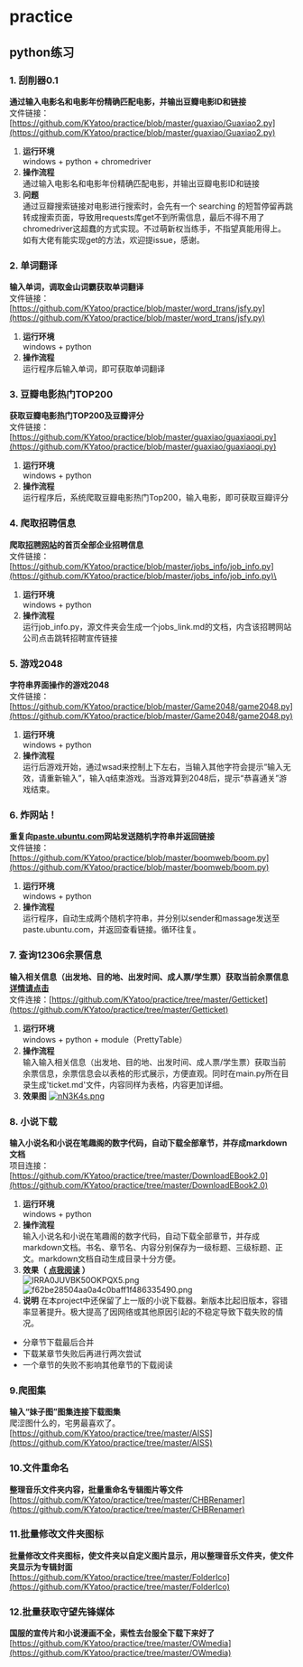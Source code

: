 # practice
## python练习  

### 1. 刮削器0.1  
**通过输入电影名和电影年份精确匹配电影，并输出豆瓣电影ID和链接**  
文件链接：[https://github.com/KYatoo/practice/blob/master/guaxiao/Guaxiao2.py](https://github.com/KYatoo/practice/blob/master/guaxiao/Guaxiao2.py)
1. **运行环境**  
windows + python + chromedriver  
2. **操作流程**  
通过输入电影名和电影年份精确匹配电影，并输出豆瓣电影ID和链接  
3. **问题**  
通过豆瓣搜索链接对电影进行搜索时，会先有一个 searching 的短暂停留再跳转成搜索页面，导致用requests库get不到所需信息，最后不得不用了chromedriver这超蠢的方式实现。不过萌新权当练手，不指望真能用得上。如有大佬有能实现get的方法，欢迎提issue，感谢。  

### 2. 单词翻译
**输入单词，调取金山词霸获取单词翻译**  
文件链接：[https://github.com/KYatoo/practice/blob/master/word_trans/jsfy.py](https://github.com/KYatoo/practice/blob/master/word_trans/jsfy.py)
1. **运行环境**  
windows + python
2. **操作流程**  
运行程序后输入单词，即可获取单词翻译  

### 3. 豆瓣电影热门TOP200
**获取豆瓣电影热门TOP200及豆瓣评分**  
文件链接：[https://github.com/KYatoo/practice/blob/master/guaxiao/guaxiaoqi.py](https://github.com/KYatoo/practice/blob/master/guaxiao/guaxiaoqi.py)  
1. **运行环境**  
windows + python
2. **操作流程**  
运行程序后，系统爬取豆瓣电影热门Top200，输入电影，即可获取豆瓣评分 

### 4. 爬取招聘信息
**爬取[招聘网站](http://www.yingjiesheng.com/)的首页全部企业招聘信息**\
文件链接：[https://github.com/KYatoo/practice/blob/master/jobs_info/job_info.py](https://github.com/KYatoo/practice/blob/master/jobs_info/job_info.py)\
1. **运行环境**  
windows + python
2. **操作流程**  
运行job_info.py，源文件夹会生成一个jobs_link.md的文档，内含该招聘网站公司点击跳转招聘宣传链接  

### 5. 游戏2048
**字符串界面操作的游戏2048**  
文件链接：[https://github.com/KYatoo/practice/blob/master/Game2048/game2048.py](https://github.com/KYatoo/practice/blob/master/Game2048/game2048.py)  
1. **运行环境**  
windows + python
2. **操作流程**  
运行后游戏开始，通过wsad来控制上下左右，当输入其他字符会提示“输入无效，请重新输入”，输入q结束游戏。当游戏算到2048后，提示“恭喜通关”游戏结束。  

### 6. 炸网站！
**重复向[paste.ubuntu.com](paste.ubuntu.com)网站发送随机字符串并返回链接**  
文件链接：[https://github.com/KYatoo/practice/blob/master/boomweb/boom.py](https://github.com/KYatoo/practice/blob/master/boomweb/boom.py)  
1. **运行环境**  
windows + python
2. **操作流程**  
运行程序，自动生成两个随机字符串，并分别以sender和massage发送至paste.ubuntu.com，并返回查看链接。循环往复。

### 7. 查询12306余票信息
**输入相关信息（出发地、目的地、出发时间、成人票/学生票）获取当前余票信息[详情请点击](https://github.com/KYatoo/practice/blob/master/Getticket/README.md)**  
文件连接：[https://github.com/KYatoo/practice/tree/master/Getticket](https://github.com/KYatoo/practice/tree/master/Getticket)
1. **运行环境**  
windows + python + module（PrettyTable）
2. **操作流程**  
输入输入相关信息（出发地、目的地、出发时间、成人票/学生票）获取当前余票信息，余票信息会以表格的形式展示，方便直观。同时在main.py所在目录生成'ticket.md'文件，内容同样为表格，内容更加详细。
3. **效果图**
[![nN3K4s.png](https://s2.ax1x.com/2019/09/10/nN3K4s.png)](https://imgchr.com/i/nN3K4s)

### 8. 小说下载
**输入小说名和小说在笔趣阁的数字代码，自动下载全部章节，并存成markdown文档**  
项目连接：[https://github.com/KYatoo/practice/tree/master/DownloadEBook2.0](https://github.com/KYatoo/practice/tree/master/DownloadEBook2.0)  
1. **运行环境**  
windows + python
2. **操作流程**  
输入小说名和小说在笔趣阁的数字代码，自动下载全部章节，并存成markdown文档。书名、章节名、内容分别保存为一级标题、三级标题、正文。markdown文档自动生成目录十分方便。 
3. **效果（ [点我阅读](https://github.com/KYatoo/practice/blob/master/DownloadEBook2.0/%E6%B5%B7%E8%B4%BC%E4%B9%8B%E7%86%94%E5%B2%A9%E5%B7%A8%E5%85%BD.md) ）**  
![IRRA0JUVBK50OKPQX5.png](https://www.z4a.net/images/2019/09/11/IRRA0JUVBK50OKPQX5.png)  
![f62be28504aa0a4c0baff1f486335490.png](https://www.z4a.net/images/2019/09/11/f62be28504aa0a4c0baff1f486335490.png)  
4. **说明**
在本project中还保留了上一版的小说下载器。新版本比起旧版本，容错率显著提升。极大提高了因网络或其他原因引起的不稳定导致下载失败的情况。  
- 分章节下载最后合并  
- 下载某章节失败后再进行两次尝试  
- 一个章节的失败不影响其他章节的下载阅读  

### 9.爬图集
**输入“妹子图”图集连接下载图集**  
爬涩图什么的，宅男最喜欢了。  
[https://github.com/KYatoo/practice/tree/master/AISS](https://github.com/KYatoo/practice/tree/master/AISS)

### 10.文件重命名
**整理音乐文件夹内容，批量重命名专辑图片等文件**  
[https://github.com/KYatoo/practice/tree/master/CHBRenamer](https://github.com/KYatoo/practice/tree/master/CHBRenamer)

### 11.批量修改文件夹图标
**批量修改文件夹图标，使文件夹以自定义图片显示，用以整理音乐文件夹，使文件夹显示为专辑封面**  
[https://github.com/KYatoo/practice/tree/master/FolderIco](https://github.com/KYatoo/practice/tree/master/FolderIco)

### 12.批量获取守望先锋媒体
**国服的宣传片和小说漫画不全，索性去台服全下载下来好了**  
[https://github.com/KYatoo/practice/tree/master/OWmedia](https://github.com/KYatoo/practice/tree/master/OWmedia)

